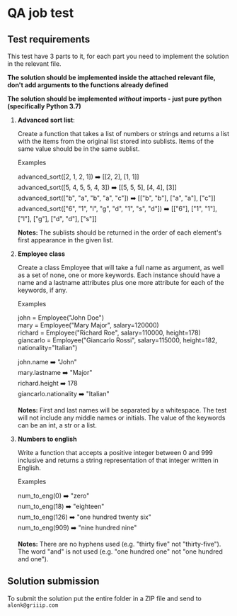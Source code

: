 # QA job test

## Test requirements
This test have 3 parts to it, for each part you need to implement the solution 
in the relevant file.

**The solution should be implemented inside the attached relevant file, don't add
arguments to the functions already defined**

**The solution should be implemented _without_ imports - 
just pure python (specifically Python 3.7)**

1. **Advanced sort list**:

    Create a function that takes a list of numbers or strings and returns a list with the items from the original list
    stored into sublists. Items of the same value should be in the same sublist.
    
    Examples
    
    advanced_sort([2, 1, 2, 1]) :arrow_right: [[2, 2], [1, 1]]    
    advanced_sort([5, 4, 5, 5, 4, 3]) :arrow_right: [[5, 5, 5], [4, 4], [3]]    
    advanced_sort(["b", "a", "b", "a", "c"]) :arrow_right: [["b", "b"], ["a", "a"], ["c"]]    
    advanced_sort(["6", "1", "l", "g", "d", "1", "s", "d"]) :arrow_right: [["6"], ["1", "1"], ["l"], ["g"], ["d", "d"], ["s"]]
    
    **Notes:** The sublists should be returned in the order of each element's first appearance in the given list.
 
2. **Employee class**

    Create a class Employee that will take a full name as argument, as well as a set of none, one or more keywords.
    Each instance should have a name and a lastname attributes plus one more attribute for each of the keywords, if any.
    
    Examples
    
    john = Employee("John Doe")    
    mary = Employee("Mary Major", salary=120000)    
    richard = Employee("Richard Roe", salary=110000, height=178)    
    giancarlo = Employee("Giancarlo Rossi", salary=115000, height=182, nationality="Italian")
    
    john.name :arrow_right: "John"    
    mary.lastname :arrow_right: "Major"    
    richard.height :arrow_right: 178    
    giancarlo.nationality :arrow_right: "Italian"
    
    **Notes:** First and last names will be separated by a whitespace. The test will not include any middle names or initials.
    The value of the keywords can be an int, a str or a list.
    
3. **Numbers to english**

    Write a function that accepts a positive integer between 0 and 999 inclusive and returns a string representation
    of that integer written in English.
    
    Examples
    
    num_to_eng(0) :arrow_right: "zero"    
    num_to_eng(18) :arrow_right: "eighteen"    
    num_to_eng(126) :arrow_right: "one hundred twenty six"    
    num_to_eng(909) :arrow_right: "nine hundred nine"
    
    **Notes:** There are no hyphens used (e.g. "thirty five" not "thirty-five").
    The word "and" is not used (e.g. "one hundred one" not "one hundred and one").
    
## Solution submission
To submit the solution put the entire folder in a ZIP file and send to `alonk@griiip.com`